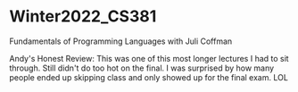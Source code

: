 # Winter2022_CS381
Fundamentals of Programming Languages with Juli Coffman

Andy's Honest Review: This was one of this most longer lectures I had to sit through. Still didn't do too hot on the final. I was surprised by how many people ended up skipping class and only showed up for the final exam. LOL
